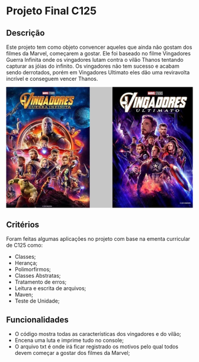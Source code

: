 # Projeto Final C125

## Descrição
Este projeto tem como objeto convencer aqueles que ainda não gostam dos filmes da Marvel, começarem a gostar.
Ele foi baseado no filme Vingadores Guerra Infinita onde os vingadores lutam contra o vilão Thanos tentando capturar as jóias do infinito.
Os vingadores não tem sucesso e acabam sendo derrotados, porém em Vingadores Ultimato eles dão uma reviravolta incrível e conseguem vencer Thanos.

<p align="center">
  <img src="imagens-dos-filmes.jpeg">
</p>



## Critérios
Foram feitas algumas aplicações no projeto com base na ementa curricular de C125 como:
- Classes;
- Herança;
- Polimorfirmos;
- Classes Abstratas;
- Tratamento de erros;
- Leitura e escrita de arquivos;
- Maven;
- Teste de Unidade;

## Funcionalidades
- O código mostra todas as características dos vingadores e do vilão;
- Encena uma luta e imprime tudo no console;
- O arquivo txt é onde irá ficar registrado os motivos pelo qual todos devem começar a gostar dos filmes da Marvel;

